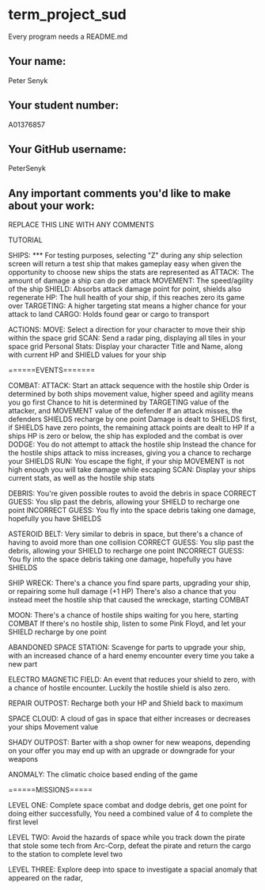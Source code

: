 # term_project_sud

Every program needs a README.md

## Your name:

Peter Senyk

## Your student number:

A01376857

## Your GitHub username:

PeterSenyk

## Any important comments you'd like to make about your work:

REPLACE THIS LINE WITH ANY COMMENTS


TUTORIAL

SHIPS:
    *** For testing purposes, selecting "Z" during any ship selection screen will return a test ship that makes gameplay easy
    when given the opportunity to choose new ships the stats are represented as
    ATTACK: The amount of damage a ship can do per attack
    MOVEMENT: The speed/agility of the ship
    SHIELD: Absorbs attack damage point for point, shields also regenerate
    HP: The hull health of your ship, if this reaches zero its game over
    TARGETING: A higher targeting stat means a higher chance for your attack to land
    CARGO: Holds found gear or cargo to transport

ACTIONS:
    MOVE: Select a direction for your character to move their ship within the space grid
    SCAN: Send a radar ping, displaying all tiles in your space grid
    Personal Stats: Display your character Title and Name, along with current HP and SHIELD values for your ship

======EVENTS=======

COMBAT:
    ATTACK: Start an attack sequence with the hostile ship
            Order is determined by both ships movement value, higher speed and agility means you go first
            Chance to hit is determined by TARGETING value of the attacker, and MOVEMENT value of the defender
                If an attack misses, the defenders SHIELDS recharge by one point
            Damage is dealt to SHIELDS first, if SHIELDS have zero points, the remaining attack points are dealt to HP
            If a ships HP is zero or below, the ship has exploded and the combat is over
    DODGE: You do not attempt to attack the hostile ship
            Instead the chance for the hostile ships attack to miss increases, giving you a chance to recharge your SHIELDS
    RUN: You escape the fight, if your ship MOVEMENT is not high enough you will take damage while escaping
    SCAN: Display your ships current stats, as well as the hostile ship stats

DEBRIS:
    You're given possible routes to avoid the debris in space
    CORRECT GUESS: You slip past the debris, allowing your SHIELD to recharge one point
    INCORRECT GUESS: You fly into the space debris taking one damage, hopefully you have SHIELDS

ASTEROID BELT:
    Very similar to debris in space, but there's a chance of having to avoid more than one collision
    CORRECT GUESS: You slip past the debris, allowing your SHIELD to recharge one point
    INCORRECT GUESS: You fly into the space debris taking one damage, hopefully you have SHIELDS

SHIP WRECK: 
    There's a chance you find spare parts, upgrading your ship, or repairing some hull damage (+1 HP)
    There's also a chance that you instead meet the hostile ship that caused the wreckage, starting COMBAT

MOON:
    There's a chance of hostile ships waiting for you here, starting COMBAT
    If there's no hostile ship, listen to some Pink Floyd, and let your SHIELD recharge by one point

ABANDONED SPACE STATION:
    Scavenge for parts to upgrade your ship, with an increased chance of a hard enemy encounter every time you take a new part

ELECTRO MAGNETIC FIELD:
    An event that reduces your shield to zero, with a chance of hostile encounter. Luckily the hostile shield is also zero.

REPAIR OUTPOST:
    Recharge both your HP and Shield back to maximum

SPACE CLOUD:
    A cloud of gas in space that either increases or decreases your ships Movement value

SHADY OUTPOST:
    Barter with a shop owner for new weapons, depending on your offer you may end up with an upgrade or downgrade for your weapons

ANOMALY:
    The climatic choice based ending of the game

======MISSIONS=====

LEVEL ONE: Complete space combat and dodge debris, get one point for doing either successfully, You need a combined value of 4 to complete the first level

LEVEL TWO: Avoid the hazards of space while you track down the pirate that stole some tech from Arc-Corp, defeat the pirate and return the cargo to the station to 
            complete level two

LEVEL THREE: Explore deep into space to investigate a spacial anomaly that appeared on the radar, 






